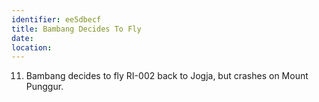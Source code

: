```yaml
---
identifier: ee5dbecf
title: Bambang Decides To Fly
date:  
location: 
---
```


11. Bambang decides to fly RI-002 back to Jogja, but crashes on Mount
    Punggur.

